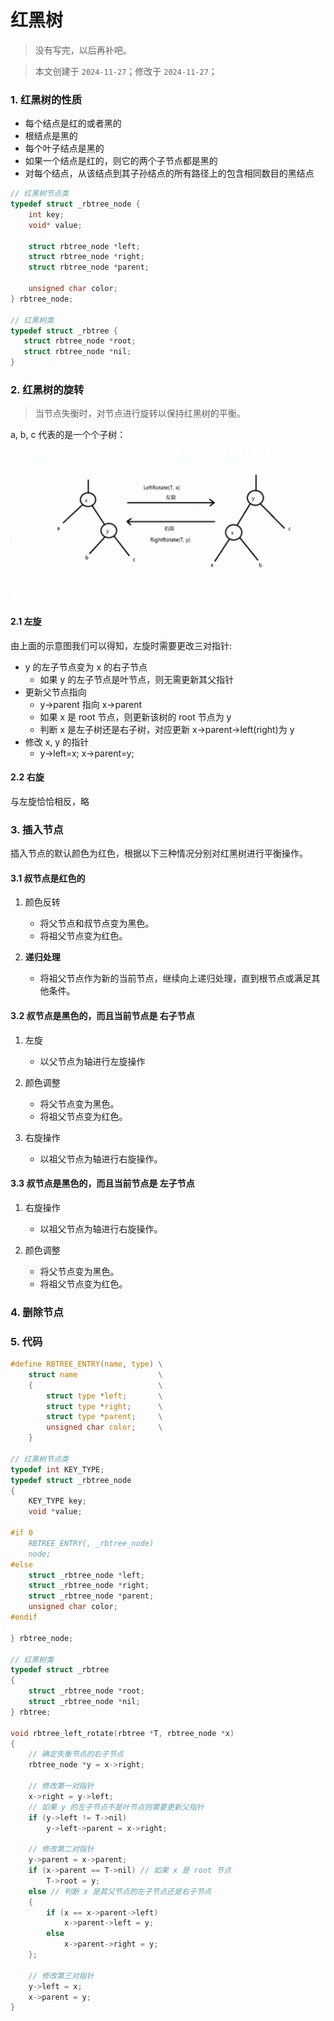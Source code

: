 # 红黑树

> 没有写完，以后再补吧。

> 本文创建于 `2024-11-27`；修改于 `2024-11-27`；

### 1. 红黑树的性质

- 每个结点是红的或者黑的
- 根结点是黑的
- 每个叶子结点是黑的
- 如果一个结点是红的，则它的两个子节点都是黑的
- 对每个结点，从该结点到其子孙结点的所有路径上的包含相同数目的黑结点

```c
// 红黑树节点类
typedef struct _rbtree_node {
    int key;
    void* value;

    struct rbtree_node *left;
    struct rbtree_node *right;
    struct rbtree_node *parent;

    unsigned char color;
} rbtree_node;

// 红黑树类
typedef struct _rbtree {
   struct rbtree_node *root;
   struct rbtree_node *nil;
}
```

### 2. 红黑树的旋转

> 当节点失衡时，对节点进行旋转以保持红黑树的平衡。

a, b, c 代表的是一个个子树：

<img src="https://github.com/Bssn520/picx-images-hosting/raw/master/Arc-2024-11-27-14.06.23.175f837eo4.webp" alt="红黑树旋转示意图" style="zoom:50%;" />

#### 2.1 左旋

由上面的示意图我们可以得知，左旋时需要更改三对指针:

- y 的左子节点变为 x 的右子节点
  - 如果 y 的左子节点是叶节点，则无需更新其父指针
- 更新父节点指向
  - y->parent 指向 x->parent
  - 如果 x 是 root 节点，则更新该树的 root 节点为 y
  - 判断 x 是左子树还是右子树，对应更新 x->parent->left(right)为 y
- 修改 x, y 的指针
  - y->left=x; x->parent=y;

#### 2.2 右旋

与左旋恰恰相反，略

### 3. 插入节点

插入节点的默认颜色为红色，根据以下三种情况分别对红黑树进行平衡操作。

#### 3.1 叔节点是红色的

1. 颜色反转

   - 将父节点和叔节点变为黑色。
   - 将祖父节点变为红色。
2. **递归处理**

   - 将祖父节点作为新的当前节点，继续向上递归处理，直到根节点或满足其他条件。

#### 3.2 叔节点是黑色的，而且当前节点是 右子节点

1. 左旋

   - 以父节点为轴进行左旋操作
2. 颜色调整

   - 将父节点变为黑色。
   - 将祖父节点变为红色。
3. 右旋操作

   - 以祖父节点为轴进行右旋操作。

#### 3.3 叔节点是黑色的，而且当前节点是 左子节点

1. 右旋操作

   - 以祖父节点为轴进行右旋操作。
2. 颜色调整

   - 将父节点变为黑色。
   - 将祖父节点变为红色。

### 4. 删除节点

### 5. 代码

```c
#define RBTREE_ENTRY(name, type) \
    struct name                  \
    {                            \
        struct type *left;       \
        struct type *right;      \
        struct type *parent;     \
        unsigned char color;     \
    }

// 红黑树节点类
typedef int KEY_TYPE;
typedef struct _rbtree_node
{
    KEY_TYPE key;
    void *value;

#if 0
    RBTREE_ENTRY(, _rbtree_node)
    node;
#else
    struct _rbtree_node *left;
    struct _rbtree_node *right;
    struct _rbtree_node *parent;
    unsigned char color;
#endif

} rbtree_node;

// 红黑树类
typedef struct _rbtree
{
    struct _rbtree_node *root;
    struct _rbtree_node *nil;
} rbtree;

void rbtree_left_rotate(rbtree *T, rbtree_node *x)
{
    // 确定失衡节点的右子节点
    rbtree_node *y = x->right;

    // 修改第一对指针
    x->right = y->left;
    // 如果 y 的左子节点不是叶节点则需要更新父指针
    if (y->left != T->nil)
        y->left->parent = x->right;

    // 修改第二对指针
    y->parent = x->parent;
    if (x->parent == T->nil) // 如果 x 是 root 节点
        T->root = y;
    else // 判断 x 是其父节点的左子节点还是右子节点
    {
        if (x == x->parent->left)
            x->parent->left = y;
        else
            x->parent->right = y;
    };

    // 修改第三对指针
    y->left = x;
    x->parent = y;
}

```
